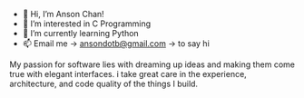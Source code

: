 - 👋 Hi, I’m Anson Chan!
- 👀 I’m interested in C Programming
- 🌱 I’m currently learning Python
- 📫 Email me -> ansondotb@gmail.com -> to say hi

My passion for software lies with dreaming up ideas and making them come true with elegant interfaces. i take great care in the experience, architecture, and code quality of the things I build.

<!---
ansonchan1999/ansonchan1999 is a ✨ special ✨ repository because its `README.md` (this file) appears on your GitHub profile.
You can click the Preview link to take a look at your changes.
--->
